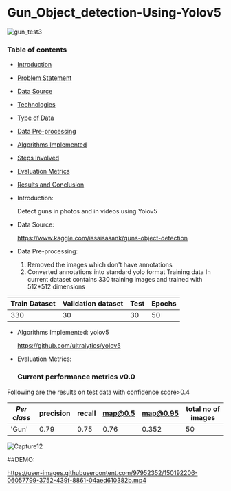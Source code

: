 # Gun_Object_detection-Using-Yolov5

![gun_test3](https://user-images.githubusercontent.com/97952352/150189058-bbffd6ad-6dc9-4178-bd5f-e60e4e6d87a0.jpg)

### Table of contents
* [Introduction](#introduction)
* [Problem Statement](#problem-statement)
* [Data Source](#data-source)
* [Technologies](#technologies)
* [Type of Data](#type-of-data)
* [Data Pre-processing](#data-pre-processing)
* [Algorithms Implemented](#algorithms-implemented)
* [Steps Involved](#steps-involved)
* [Evaluation Metrics](#evaluation-metrics)
* [Results and Conclusion](#results-and-conclusion)

* Introduction:

    Detect guns in photos and in videos using Yolov5

* Data Source:

   https://www.kaggle.com/issaisasank/guns-object-detection
 
 * Data Pre-processing:
   1) Removed the images which don't have annotations
   2) Converted annotations into standard yolo format
   Training data
   In current dataset contains 330 training images and trained with 512*512 dimensions 

 Train Dataset | Validation dataset| Test | Epochs|
  | --- | --- |  --- |--- |
  | 330| 30| 30 |50 |
   
  * Algorithms Implemented:
       yolov5
       
       https://github.com/ultralytics/yolov5
       
   
       
  * Evaluation Metrics:

    ### Current performance metrics v0.0

 
Following are the results on test data with confidence score>0.4

| _Per class_ |precision    |recall  |map@0.5  |map@0.95 | total no of images |
| --- | --- | --- | --- | --- | ---
| 'Gun' | 0.79 | 0.75 | 0.76 |0.352 | 50 |
  
  ![Capture12](https://user-images.githubusercontent.com/97952352/150192992-a1318914-75ba-4a73-a683-ad3e2a87012e.JPG)
   
   
   
   
   
   
   
   
   
   
   
   
   ##DEMO:
     
   
https://user-images.githubusercontent.com/97952352/150192206-06057799-3752-439f-8861-04aed610382b.mp4
  


